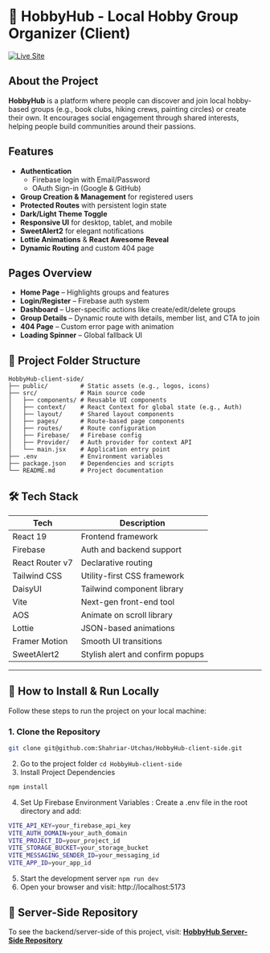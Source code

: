 # 🎨 HobbyHub - Local Hobby Group Organizer (Client)

[![Live Site](https://img.shields.io/badge/Live_Site-Click_Here-00bcd4?style=for-the-badge)](https://hobbyhub-by-utchas.vercel.app)

## About the Project

**HobbyHub** is a platform where people can discover and join local hobby-based groups (e.g., book clubs, hiking crews, painting circles) or create their own. It encourages social engagement through shared interests, helping people build communities around their passions.

##  Features

- **Authentication**
  - Firebase login with Email/Password
  - OAuth Sign-in (Google & GitHub)
- **Group Creation & Management** for registered users
- **Protected Routes** with persistent login state
- **Dark/Light Theme Toggle**
- **Responsive UI** for desktop, tablet, and mobile
- **SweetAlert2** for elegant notifications
- **Lottie Animations** & **React Awesome Reveal**
- **Dynamic Routing** and custom 404 page


## Pages Overview

- **Home Page** – Highlights groups and features
- **Login/Register** – Firebase auth system
- **Dashboard** – User-specific actions like create/edit/delete groups
- **Group Details** – Dynamic route with details, member list, and CTA to join
- **404 Page** – Custom error page with animation
- **Loading Spinner** – Global fallback UI

## 📁 Project Folder Structure
```
HobbyHub-client-side/
├── public/         # Static assets (e.g., logos, icons)
├── src/            # Main source code
│   ├── components/ # Reusable UI components
│   ├── context/    # React Context for global state (e.g., Auth)
│   ├── layout/     # Shared layout components
│   ├── pages/      # Route-based page components
│   ├── routes/     # Route configuration
│   ├── Firebase/   # Firebase config
│   ├── Provider/   # Auth provider for context API
│   └── main.jsx    # Application entry point
├── .env            # Environment variables
├── package.json    # Dependencies and scripts
└── README.md       # Project documentation

```
## 🛠 Tech Stack

| Tech            | Description                       |
|-----------------|-----------------------------------|
| React 19        | Frontend framework                |
| Firebase        | Auth and backend support          |
| React Router v7 | Declarative routing               |
| Tailwind CSS    | Utility-first CSS framework       |
| DaisyUI         | Tailwind component library        |
| Vite            | Next-gen front-end tool           |
| AOS             | Animate on scroll library         |
| Lottie          | JSON-based animations             |
| Framer Motion   | Smooth UI transitions             |
| SweetAlert2     | Stylish alert and confirm popups  |

---

## 🧩 How to Install & Run Locally

Follow these steps to run the project on your local machine:

### 1. Clone the Repository

```sh
git clone git@github.com:Shahriar-Utchas/HobbyHub-client-side.git
```
2. Go to the project folder ```cd HobbyHub-client-side```
3. Install Project Dependencies
```sh
npm install
```
4. Set Up Firebase Environment Variables : Create a .env file in the root directory and add:
```sh
VITE_API_KEY=your_firebase_api_key
VITE_AUTH_DOMAIN=your_auth_domain
VITE_PROJECT_ID=your_project_id
VITE_STORAGE_BUCKET=your_storage_bucket
VITE_MESSAGING_SENDER_ID=your_messaging_id
VITE_APP_ID=your_app_id
```
5. Start the development server ```npm run dev```
6. Open your browser and visit: http://localhost:5173

## 🔗 Server-Side Repository

To see the backend/server-side of this project, visit:  [**HobbyHub Server-Side Repository**](https://github.com/Shahriar-Utchas/HobbyHub-server)
